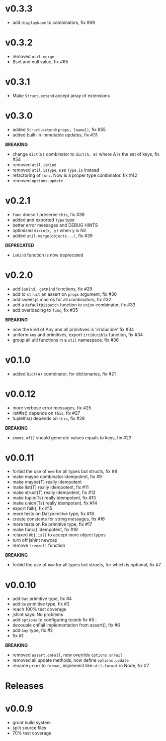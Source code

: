 # v0.3.3

- add `displayName` to combinators, fix #69

# v0.3.2

- removed `util.merge`
- $set and null value, fix #65

# v0.3.1

- Make `Struct.extend` accept array of extensions

# v0.3.0

- added `Struct.extend(props, [name])`, fix #55
- added built-in immutable updates, fix #31

**BREAKING**

- change `dict(B)` combinator to `dict(A, B)` where A is the set of keys, fix #54
- removed `util.isKind`
- removed `util.isType`, use `Type.is` instead
- refactoring of `func`. Now is a proper type combinator. fix #42
- removed `options.update`

# v0.2.1

- `func` doesn't preserve `this`, fix #38
- added and exported `Type` type
- better error messages and DEBUG HINTS
- optimized `mixin(x, y)` when y is Nil
- added `util.merge(objects...)`, fix #39

**DEPRECATED**

- `isKind` function is now deprecated

# v0.2.0

- add `isKind, getKind` functions, fix #29
- add to `struct` an assert on `props` argument, fix #30
- add sweet.js macros for all combinators, fix #32
- add a `defaultDispatch` function to `union` combinator, fix #33
- add overloading to `func`, fix #35

**BREAKING**

- now the kind of Any and all primitives is 'irriducible' fix #34
- uniform `Any` and primitives, export `irriducible` function, fix #34
- group all util functions in a `util` namespace, fix #36

# v0.1.0

- added `Dict(A)` combinator, for dictionaries, fix #21

# v0.0.12

- more verbose error messages, fix #25
- list#is() depends on `this`, fix #27
- tuple#is() depends on `this`, fix #28

**BREAKING**

- `enums.of()` should generate values equals to keys, fix #23

# v0.0.11

- forbid the use of `new` for all types but structs, fix #8
- make maybe combinator idempotent, fix #9
- make maybe(T) really idempotent
- make list(T) really idempotent, fix #11
- make struct(T) really idempotent, fix #12
- make tuple(Ts) really idempotent, fix #13
- make union(Ts) really idempotent, fix #14
- export fail(), fix #15
- more tests on Dat primitive type, fix #18
- create constants for string messages, fix #16
- more tests on Re primitive type, fix #17
- make func() idempotent, fix #19
- relaxed `Obj.is()` to accept more object types
- turn off jshint newcap
- remove `freeze()` function

**BREAKING**

- forbid the use of `new` for all types but structs, for which is optional, fix #7

# v0.0.10

- add `Dat` primitive type, fix #4
- add `Re` primitive type, fix #3
- reach 100% test coverage
- jshint says: No problems
- add `options` to configuring tcomb fix #5 :
- decouple onFail implementation from assert(), fix #6
- add `Any` type, fix #2
- fix #1

**BREAKING**

- removed `assert.onFail`, now override `options.onFail`
- removed all update methods, now define `options.update`
- rename `print` to `format`, implement like `util.format` in Node, fix #7

Releases
========

# v0.0.9

- grunt build system
- split source files
- 70% test coverage
